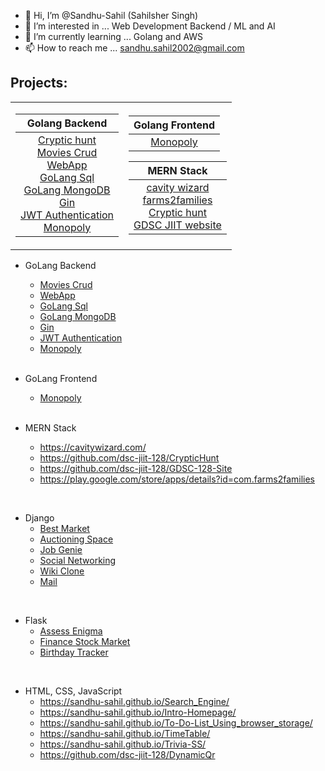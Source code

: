 - 👋 Hi, I’m @Sandhu-Sahil  (Sahilsher Singh)
- 👀 I’m interested in ... Web Development Backend / ML and AI
- 🌱 I’m currently learning ... Golang and AWS
- 📫 How to reach me ... sandhu.sahil2002@gmail.com

## Projects:

<div>
<table>
  <tr>
  <td>

| Golang Backend |
| :------------: |
| [Cryptic hunt](https://github.com/dsc-jiit-128/CrypticHunt) <br> [Movies Crud](https://github.com/Sandhu-Sahil/movies-crud-GoLang) <br>  [WebApp](https://github.com/Sandhu-Sahil/Go-WebApp-Handling) <br>  [GoLang Sql](https://github.com/Sandhu-Sahil/GoLang-Database) <br>  [GoLang MongoDB](https://github.com/Sandhu-Sahil/MongoDb-GoLang) <br>  [Gin](https://github.com/Sandhu-Sahil/Gin-Mongodb) <br>  [JWT Authentication](https://github.com/Sandhu-Sahil/jwt-Golang) <br>  [Monopoly](https://github.com/Sandhu-Sahil/Monopoly-Golang-Backend) <br> | 

  </td>
  <td>

| Golang Frontend |
| :-------------: | 
| [Monopoly](https://github.com/Sandhu-Sahil/Monopoly-Golang-Frontend) <br> | 

| MERN Stack | 
| :---------------: |
| [cavity wizard](https://cavitywizard.com/) <br> [farms2families](https://play.google.com/store/apps/details?id=com.farms2families) <br> [Cryptic hunt](https://github.com/dsc-jiit-128/CrypticHunt) <br> [GDSC JIIT website](https://github.com/dsc-jiit-128/GDSC-128-Site) <br> |

  </td>
  </tr>
</table>

</div>

- GoLang Backend
  - [Movies Crud](https://github.com/Sandhu-Sahil/movies-crud-GoLang)
  - [WebApp](https://github.com/Sandhu-Sahil/Go-WebApp-Handling)
  - [GoLang Sql](https://github.com/Sandhu-Sahil/GoLang-Database)
  - [GoLang MongoDB](https://github.com/Sandhu-Sahil/MongoDb-GoLang)
  - [Gin](https://github.com/Sandhu-Sahil/Gin-Mongodb)
  - [JWT Authentication](https://github.com/Sandhu-Sahil/jwt-Golang)
  - [Monopoly](https://github.com/Sandhu-Sahil/Monopoly-Golang-Backend)
  <br>
  
- GoLang Frontend 
  - [Monopoly](https://github.com/Sandhu-Sahil/Monopoly-Golang-Frontend)
  <br>
  
- MERN Stack
  - https://cavitywizard.com/
  - https://github.com/dsc-jiit-128/CrypticHunt
  - https://github.com/dsc-jiit-128/GDSC-128-Site
  - https://play.google.com/store/apps/details?id=com.farms2families
 <br>

- Django
  - [Best Market](https://github.com/Sandhu-Sahil/GDSC-supermarket)
  - [Auctioning Space](https://github.com/Sandhu-Sahil/Auctioning_Space)
  - [Job Genie](https://github.com/Sandhu-Sahil/Job-Genie)
  - [Social Networking](https://github.com/Sandhu-Sahil/Social_Networking_Website)
  - [Wiki Clone](https://github.com/Sandhu-Sahil/Encyclopedia-WIKI)
  - [Mail](https://github.com/Sandhu-Sahil/SS-Mails)
<br>

- Flask
  - [Assess Enigma](https://github.com/Sandhu-Sahil/Assess_ENIGMA_......_Harvard_University)
  - [Finance Stock Market](https://github.com/Sandhu-Sahil/CS50x2021_Harvard_University/tree/master/Week-09%20%20Flask%2C%20Ajax%2C%20JSON/Finance%2C%20Stock%20Market)
  - [Birthday Tracker](https://github.com/Sandhu-Sahil/CS50x2021_Harvard_University/tree/master/Week-09%20%20Flask%2C%20Ajax%2C%20JSON/Birthday%20Database%20Tracker)
<br>

- HTML, CSS, JavaScript
  - https://sandhu-sahil.github.io/Search_Engine/
  - https://sandhu-sahil.github.io/Intro-Homepage/
  - https://sandhu-sahil.github.io/To-Do-List_Using_browser_storage/
  - https://sandhu-sahil.github.io/TimeTable/
  - https://sandhu-sahil.github.io/Trivia-SS/
  - https://github.com/dsc-jiit-128/DynamicQr
<br>

<!-- 💞️ I’m looking to collaborate on ...->


<!---
Sandhu-Sahil/Sandhu-Sahil is a ✨ special ✨ repository because its `README.md` (this file) appears on your GitHub profile.
You can click the Preview link to take a look at your changes.
--->

